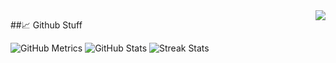 
<a href="https://discord.com/users/695360125338124379">
  <img src="hhttps://lanyard-profile-readme.vercel.app/api/695360125338124379" align="right" />
</a>



##📈 Github Stuff

![GitHub Metrics](https://metrics.lecoq.io/Tree642)
![GitHub Stats](https://github-readme-stats.vercel.app/api?username=Tree642&show_icons=true&locale=en)
![Streak Stats](https://github-readme-streak-stats.herokuapp.com/?user=Tree642)
